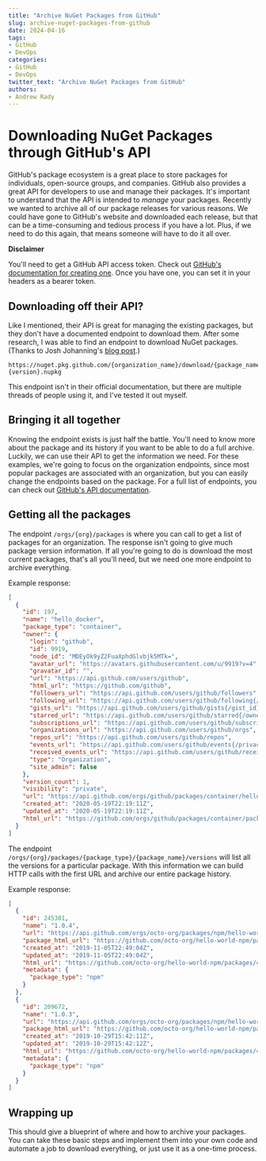 ```yaml
---
title: "Archive NuGet Packages from GitHub"
slug: archive-nuget-packages-from-github
date: 2024-04-16
tags:
- GitHub
- DevOps
categories:
- GitHub
- DevOps
twitter_text: "Archive NuGet Packages from GitHub"
authors: 
- Andrew Rady
---
```


# Downloading NuGet Packages through GitHub's API

GitHub's package ecosystem is a great place to store packages for individuals, open-source groups, and companies. GitHub also provides a great API for developers to use and manage their packages. It's important to understand that the API is intended to _manage_ your packages. Recently we wanted to archive all of our package releases for various reasons. We could have gone to GitHub's website and downloaded each release, but that can be a time-consuming and tedious process if you have a lot. Plus, if we need to do this again, that means someone will have to do it all over.

**Disclaimer**

You'll need to get a GitHub API access token. Check out [GitHub's documentation for creating one](https://docs.github.com/en/rest/authentication/authenticating-to-the-rest-api?apiVersion=2022-11-28#authenticating-with-a-personal-access-token). Once you have one, you can set it in your headers as a bearer token.

## Downloading off their API?

Like I mentioned, their API is great for managing the existing packages, but they don't have a documented endpoint to download them. After some research, I was able to find an endpoint to download NuGet packages. (Thanks to Josh Johanning's [blog post](https://josh-ops.com/posts/github-download-from-github-packages/).)

```
https://nuget.pkg.github.com/{organization_name}/download/{package_name}/{version}/{package_name}.{version}.nupkg
```

This endpoint isn't in their official documentation, but there are multiple threads of people using it, and I've tested it out myself.

## Bringing it all together

Knowing the endpoint exists is just half the battle. You'll need to know more about the package and its history if you want to be able to do a full archive. Luckily, we can use their API to get the information we need. For these examples, we're going to focus on the organization endpoints, since most popular packages are associated with an organization, but you can easily change the endpoints based on the package. For a full list of endpoints, you can check out [GitHub's API documentation](https://docs.github.com/en/rest).

## Getting all the packages

The endpoint `/orgs/{org}/packages` is where you can call to get a list of packages for an organization. The response isn't going to give much package version information. If all you're going to do is download the most current packages, that's all you'll need, but we need one more endpoint to archive everything.

Example response:
```json
[
  {
    "id": 197,
    "name": "hello_docker",
    "package_type": "container",
    "owner": {
      "login": "github",
      "id": 9919,
      "node_id": "MDEyOk9yZ2FuaXphdGlvbjk5MTk=",
      "avatar_url": "https://avatars.githubusercontent.com/u/9919?v=4",
      "gravatar_id": "",
      "url": "https://api.github.com/users/github",
      "html_url": "https://github.com/github",
      "followers_url": "https://api.github.com/users/github/followers",
      "following_url": "https://api.github.com/users/github/following{/other_user}",
      "gists_url": "https://api.github.com/users/github/gists{/gist_id}",
      "starred_url": "https://api.github.com/users/github/starred{/owner}{/repo}",
      "subscriptions_url": "https://api.github.com/users/github/subscriptions",
      "organizations_url": "https://api.github.com/users/github/orgs",
      "repos_url": "https://api.github.com/users/github/repos",
      "events_url": "https://api.github.com/users/github/events{/privacy}",
      "received_events_url": "https://api.github.com/users/github/received_events",
      "type": "Organization",
      "site_admin": false
    },
    "version_count": 1,
    "visibility": "private",
    "url": "https://api.github.com/orgs/github/packages/container/hello_docker",
    "created_at": "2020-05-19T22:19:11Z",
    "updated_at": "2020-05-19T22:19:11Z",
    "html_url": "https://github.com/orgs/github/packages/container/package/hello_docker"
  }
]
```

The endpoint `/orgs/{org}/packages/{package_type}/{package_name}/versions` will list all the versions for a particular package. With this information we can build HTTP calls with the first URL and archive our entire package history.

Example response:
```json
[
  {
    "id": 245301,
    "name": "1.0.4",
    "url": "https://api.github.com/orgs/octo-org/packages/npm/hello-world-npm/versions/245301",
    "package_html_url": "https://github.com/octo-org/hello-world-npm/packages/43752",
    "created_at": "2019-11-05T22:49:04Z",
    "updated_at": "2019-11-05T22:49:04Z",
    "html_url": "https://github.com/octo-org/hello-world-npm/packages/43752?version=1.0.4",
    "metadata": {
      "package_type": "npm"
    }
  },
  {
    "id": 209672,
    "name": "1.0.3",
    "url": "https://api.github.com/orgs/octo-org/packages/npm/hello-world-npm/versions/209672",
    "package_html_url": "https://github.com/octo-org/hello-world-npm/packages/43752",
    "created_at": "2019-10-29T15:42:11Z",
    "updated_at": "2019-10-29T15:42:12Z",
    "html_url": "https://github.com/octo-org/hello-world-npm/packages/43752?version=1.0.3",
    "metadata": {
      "package_type": "npm"
    }
  }
]
```

## Wrapping up

This should give a blueprint of where and how to archive your packages. You can take these basic steps and implement them into your own code and automate a job to download everything, or just use it as a one-time process.